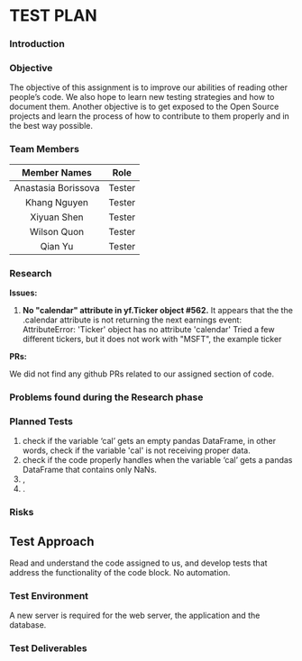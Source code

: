 # TEST PLAN
### Introduction
### Objective
The objective of this assignment is to improve our abilities of reading other people’s code. We also hope to learn new testing strategies and how to document them. 
Another objective is to get exposed to the Open Source projects and learn the process of how to contribute to them properly and in the best way possible. 

### Team Members
| Member Names        | Role   |
|:-------------------:|:------:|
| Anastasia Borissova | Tester |
| Khang Nguyen        | Tester |
| Xiyuan Shen         | Tester |
| Wilson Quon         | Tester |
| Qian Yu             | Tester |

### Research
**Issues:**
1. **No "calendar" attribute in yf.Ticker object #562.** It appears that the the .calendar attribute is not returning the next earnings event: AttributeError: 'Ticker' object has no attribute 'calendar' Tried a few different tickers, but it does not work with "MSFT", the example ticker

**PRs:**

We did not find any github PRs related to our assigned section of code.

### Problems found during the Research phase


### Planned Tests
1. check if the variable ‘cal’ gets an empty pandas DataFrame, in other words, check if the variable 'cal' is not receiving proper data.
2. check if the code properly handles when the variable ‘cal’ gets a pandas DataFrame that contains only NaNs.
3. ,
4. .

### Risks


## Test Approach
Read and understand the code assigned to us, and develop tests that address the functionality of the code block. No automation.

### Test Environment
A new server is required for the web server, the application and the database. 

### Test Deliverables
